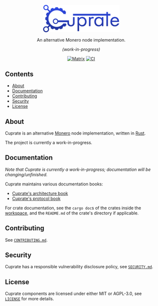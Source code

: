 <div align="center">
	<img src="misc/logo/wordmark/CuprateWordmark.svg" width="50%"/>

An alternative Monero node implementation.

_(work-in-progress)_

[![Matrix](https://img.shields.io/badge/Matrix-Cuprate-white?logo=matrix&labelColor=grey&logoColor=white)](https://matrix.to/#/#cuprate:monero.social) [![CI](https://github.com/Cuprate/cuprate/actions/workflows/ci.yml/badge.svg)](https://github.com/Cuprate/cuprate/actions/workflows/ci.yml)

</div>

## Contents
- [About](#about)
- [Documentation](#documentation)
- [Contributing](#contributing)
- [Security](#security)
- [License](#license)

## About
Cuprate is an alternative [Monero](https://getmonero.org) node implementation, written in [Rust](http://rust-lang.org).

The project is currently a work-in-progress.

## Documentation
_Note that Cuprate is currently a work-in-progress; documentation will be changing/unfinished._

Cuprate maintains various documentation books:
- [Cuprate's architecture book](https://github.com/Cuprate/architecture-book)
- [Cuprate's protocol book](https://github.com/Cuprate/monero-book)

For crate documentation, see the `cargo doc`s of the crates inside the [workspace](Cargo.toml), and the `README.md` of the crate's directory if applicable.

## Contributing
See [`CONTRIBUTING.md`](CONTRIBUTING.md).

## Security
Cuprate has a responsible vulnerability disclosure policy, see [`SECURITY.md`](SECURITY.md).

## License
Cuprate components are licensed under either MIT or AGPL-3.0, see [`LICENSE`](LICENSE) for more details.